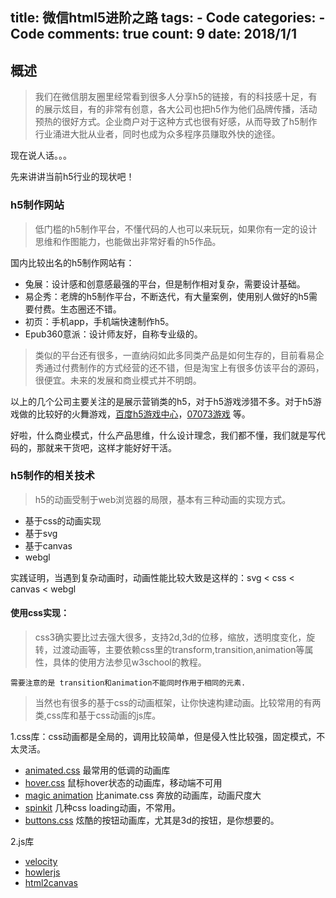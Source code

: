 
  title: 微信html5进阶之路
  tags: 
    - Code
  categories: 
    - Code
  comments: true
  count: 9
  date: 2018/1/1
  ---
  ## 概述
> 我们在微信朋友圈里经常看到很多人分享h5的链接，有的科技感十足，有的展示炫目，有的非常有创意，各大公司也把h5作为他们品牌传播，活动预热的很好方式。企业商户对于这种方式也很有好感，从而导致了h5制作行业涌进大批从业者，同时也成为众多程序员赚取外快的途径。

现在说人话。。。

先来讲讲当前h5行业的现状吧！

### h5制作网站
> 低门槛的h5制作平台，不懂代码的人也可以来玩玩，如果你有一定的设计思维和作图能力，也能做出非常好看的h5作品。

国内比较出名的h5制作网站有：
- 兔展：设计感和创意感最强的平台，但是制作相对复杂，需要设计基础。
- 易企秀：老牌的h5制作平台，不断迭代，有大量案例，使用别人做好的h5需要付费。生态圈还不错。
- 初页：手机app，手机端快速制作h5。
- Epub360意派：设计师友好，自称专业级的。

> 类似的平台还有很多，一直纳闷如此多同类产品是如何生存的，目前看易企秀通过付费制作的方式经营的还不错，但是淘宝上有很多仿该平台的源码，很便宜。未来的发展和商业模式并不明朗。

以上的几个公司主要关注的是展示营销类的h5，对于h5游戏涉猎不多。对于h5游戏做的比较好的火舞游戏，[百度h5游戏中心](http://gc.hgame.com/home/index/appid/100429)，[07073游戏](https://h5.07073.com/game) 等。

好啦，什么商业模式，什么产品思维，什么设计理念，我们都不懂，我们就是写代码的，那就来干货吧，这样才能好好干活。

### h5制作的相关技术

> h5的动画受制于web浏览器的局限，基本有三种动画的实现方式。 
- 基于css的动画实现
- 基于svg
- 基于canvas
- webgl

实践证明，当遇到复杂动画时，动画性能比较大致是这样的：svg < css < canvas < webgl

#### 使用css实现：
> css3确实要比过去强大很多，支持2d,3d的位移，缩放，透明度变化，旋转，过渡动画等，主要依赖css里的transform,transition,animation等属性，具体的使用方法参见w3school的教程。

``` 需要注意的是 transition和animation不能同时作用于相同的元素. ```

> 当然也有很多的基于css的动画框架，让你快速构建动画。比较常用的有两类,css库和基于css动画的js库。


1.css库：css动画都是全局的，调用比较简单，但是侵入性比较强，固定模式，不太灵活。
- [animated.css](http://www.jq22.com/yanshi819) 最常用的低调的动画库
- [hover.css](http://ianlunn.github.io/Hover/) 鼠标hover状态的动画库，移动端不可用
- [magic animation](https://www.minimamente.com/example/magic_animations/) 比animate.css 奔放的动画库，动画尺度大
- [spinkit](http://tobiasahlin.com/spinkit/) 几种css loading动画，不常用。
- [buttons.css](http://www.bootcss.com/p/buttons/) 炫酷的按钮动画库，尤其是3d的按钮，是你想要的。

2.js库
- [velocity](http://velocityjs.org/)
- [howlerjs](https://howlerjs.com/)
- [html2canvas](https://html2canvas.hertzen.com/)
     







